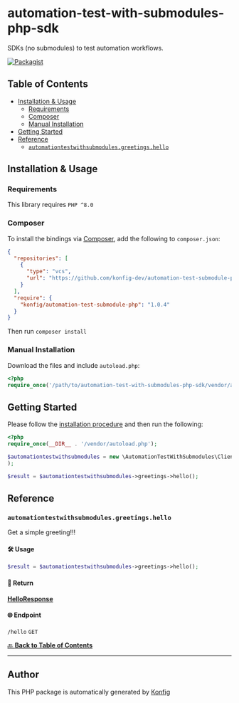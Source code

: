 # automation-test-with-submodules-php-sdk<a id="automation-test-with-submodules-php-sdk"></a>

SDKs (no submodules) to test automation workflows.

[![Packagist](https://img.shields.io/badge/Packagist-v1.0.4-blue)](https://packagist.org/packages/konfig/automation-test-submodule-php)

## Table of Contents<a id="table-of-contents"></a>

<!-- toc -->

- [Installation & Usage](#installation--usage)
  * [Requirements](#requirements)
  * [Composer](#composer)
  * [Manual Installation](#manual-installation)
- [Getting Started](#getting-started)
- [Reference](#reference)
  * [`automationtestwithsubmodules.greetings.hello`](#automationtestwithsubmodulesgreetingshello)

<!-- tocstop -->

## Installation & Usage<a id="installation--usage"></a>

### Requirements<a id="requirements"></a>

This library requires `PHP ^8.0`

### Composer<a id="composer"></a>

To install the bindings via [Composer](https://getcomposer.org/), add the following to `composer.json`:

```json
{
  "repositories": [
    {
      "type": "vcs",
      "url": "https://github.com/konfig-dev/automation-test-submodule-php.git"
    }
  ],
  "require": {
    "konfig/automation-test-submodule-php": "1.0.4"
  }
}
```

Then run `composer install`

### Manual Installation<a id="manual-installation"></a>

Download the files and include `autoload.php`:

```php
<?php
require_once('/path/to/automation-test-with-submodules-php-sdk/vendor/autoload.php');
```

## Getting Started<a id="getting-started"></a>

Please follow the [installation procedure](#installation--usage) and then run the following:

```php
<?php
require_once(__DIR__ . '/vendor/autoload.php');

$automationtestwithsubmodules = new \AutomationTestWithSubmodules\Client(
);

$result = $automationtestwithsubmodules->greetings->hello();
```
## Reference<a id="reference"></a>


### `automationtestwithsubmodules.greetings.hello`<a id="automationtestwithsubmodulesgreetingshello"></a>

Get a simple greeting!!!


#### 🛠️ Usage<a id="🛠️-usage"></a>

```php
$result = $automationtestwithsubmodules->greetings->hello();
```


#### 🔄 Return<a id="🔄-return"></a>

[**HelloResponse**](./lib/Model/HelloResponse.php)

#### 🌐 Endpoint<a id="🌐-endpoint"></a>

`/hello` `GET`

[🔙 **Back to Table of Contents**](#table-of-contents)

---


## Author<a id="author"></a>
This PHP package is automatically generated by [Konfig](https://konfigthis.com)
